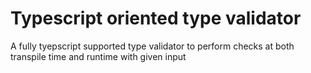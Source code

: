 
# Typescript oriented type validator

A fully tyepscript supported type validator to perform checks at both transpile time and runtime with given input
